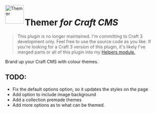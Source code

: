 <img src="http://i.imgur.com/KbA4z85.png" alt="Themer" align="left" height="60" />

# Themer *for Craft CMS*

> This plugin is no longer maintained. I'm committing to Craft 3 development only. Feel free to use the source code as you like. If you're looking for a Craft 3 version of this plugin, it's likely I've merged parts or all of this plugin into my [Helpers module.](https://github.com/marknotton/craft-module-helpers)

Brand up your Craft CMS with colour themes.

## TODO:
- Fix the default options option, so it updates the styles on the page
- Add option to include image background
- Add a collection premade themes
- Add more options as to what can be themed.
